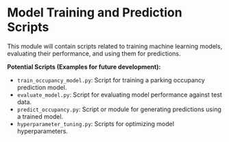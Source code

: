 # Model Training and Prediction Scripts

This module will contain scripts related to training machine learning models, evaluating their performance, and using them for predictions.

**Potential Scripts (Examples for future development):**
- `train_occupancy_model.py`: Script for training a parking occupancy prediction model.
- `evaluate_model.py`: Script for evaluating model performance against test data.
- `predict_occupancy.py`: Script or module for generating predictions using a trained model.
- `hyperparameter_tuning.py`: Scripts for optimizing model hyperparameters. 